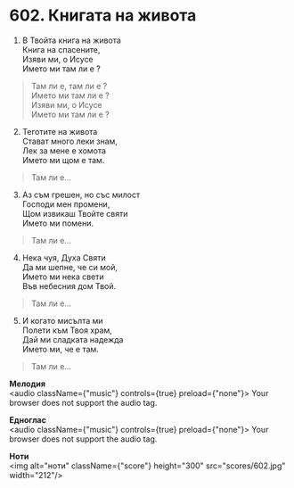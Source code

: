 # 602. Книгата на живота

1. В Твойта книга на живота  
Книга на спасените,  
Изяви ми, о Исусе  
Името ми там ли е ?  

> Там ли е, там ли е ?  
> Името ми там ли е ?  
> Изяви ми, о Исусе  
> Името ми там ли е ?

2. Теготите на живота  
Стават много леки знам,  
Лек за мене е хомота  
Името ми щом е там.  

> Там ли е...  

3. Аз съм грешен, но със милост  
Господи мен промени,  
Щом извикаш Твойте святи  
Името ми помени.  

> Там ли е...  

4. Нека чуя, Духа Святи  
Да ми шепне, че си мой,  
Името ми нека свети  
Във небесния дом Твой.  

> Там ли е...  

5. И когато мисълта ми  
Полети към Твоя храм,  
Дай ми сладката надежда  
Името ми, че е там.  

> Там ли е...

**Мелодия**  
<audio className={"music"} controls={true} preload={"none"}>
    <source src="mp3/602.mp3" type="audio/mpeg"/>
    Your browser does not support the audio tag.
</audio>

**Едноглас**  
<audio className={"music"} controls={true} preload={"none"}>
    <source src="transp/602.mp3" type="audio/mpeg"/>
    Your browser does not support the audio tag.
</audio>

**Ноти**  
<img alt="ноти" className={"score"} height="300" src="scores/602.jpg" width="212"/>
